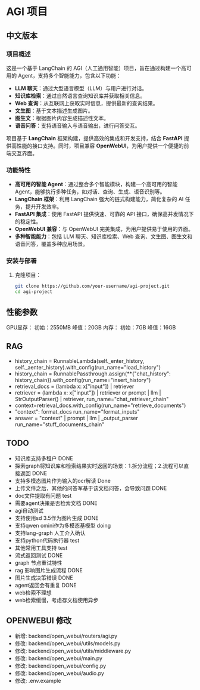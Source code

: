 # AGI 项目

## 中文版本

### 项目概述

这是一个基于 LangChain 的 AGI（人工通用智能）项目，旨在通过构建一个高可用的 Agent，支持多个智能能力，包含以下功能：

- **LLM 聊天**：通过大型语言模型（LLM）与用户进行对话。
- **知识库检索**：通过自然语言查询知识库并获取相关信息。
- **Web 查询**：从互联网上获取实时信息，提供最新的查询结果。
- **文生图**：基于文本描述生成图片。
- **图生文**：根据图片内容生成描述性文本。
- **语音问答**：支持语音输入与语音输出，进行问答交互。

项目基于 **LangChain** 框架构建，提供高效的集成和开发支持，结合 **FastAPI** 提供高性能的接口支持。同时，项目兼容 **OpenWebUI**，为用户提供一个便捷的前端交互界面。

### 功能特性

- **高可用的智能 Agent**：通过整合多个智能模块，构建一个高可用的智能 Agent，能够执行多种任务，如对话、查询、生成、语音识别等。
- **LangChain 框架**：利用 LangChain 强大的链式构建能力，简化复杂的 AI 任务，提升开发效率。
- **FastAPI 集成**：使用 FastAPI 提供快速、可靠的 API 接口，确保高并发情况下的稳定性。
- **OpenWebUI 兼容**：与 OpenWebUI 完美集成，为用户提供易于使用的界面。
- **多种智能能力**：包括 LLM 聊天、知识库检索、Web 查询、文生图、图生文和语音问答，覆盖多种应用场景。

### 安装与部署

1. 克隆项目：
   ```bash
   git clone https://github.com/your-username/agi-project.git
   cd agi-project

## 性能参数

GPU显存： 初始：2550MB 峰值：20GB
内存： 初始：7GB 峰值：16GB

## RAG
- history_chain = RunnableLambda(self._enter_history, self._aenter_history).with_config(run_name="load_history")
- history_chain = RunnablePassthrough.assign(**{"chat_history": history_chain}).with_config(run_name="insert_history")
- retrieval_docs = (lambda x: x["input"]) | retriever
- retriever = (lambda x: x["input"]) | retriever  or  prompt | llm | StrOutputParser() | retriever, run_name="chat_retriever_chain"
- context=retrieval_docs.with_config(run_name="retrieve_documents")
- "context": format_docs run_name="format_inputs"
- answer =  "context" | prompt | llm | _output_parser     run_name="stuff_documents_chain"

## TODO
- 知识库支持多租户 DONE
- 探索graph将知识库和检索结果实时返回的场景：1.拆分流程；2.流程可以直接返回 DONE
- 支持多模态图片作为输入的ocr解读 Done
- 上传文件之后，其他的问答军基于该文档问答，会导致问题 DONE
- doc文件提取有问题 test
- 需要agent决策是否检索文档 DONE
- agi自动测试
- 支持使用sd 3.5作为图片生成 DONE
- 支持qwen omini作为多模态基模型 doing
- 支持lang-graph 人工介入确认
- 支持python代码执行器 test
- 其他常用工具支持 test
- 流式返回测试 DONE
- graph 节点重试特性
- rag 影响图片生成流程 DONE
- 图片生成决策错误 DONE
- agent返回会有重复 DONE
- web检索不理想 
- web检索缓慢，考虑存文档使用异步

## OPENWEBUI 修改
- 新增: backend/open_webui/routers/agi.py
- 修改: backend/open_webui/utils/models.py
- 修改: backend/open_webui/utils/middleware.py
- 修改: backend/open_webui/main.py
- 修改: backend/open_webui/config.py
- 修改: backend/open_webui/audio.py
- 修改: .env.example